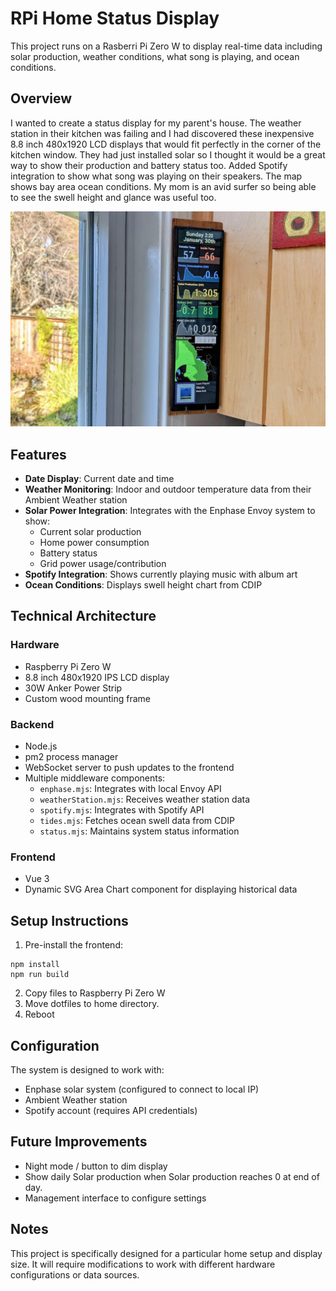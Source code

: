 # RPi Home Status Display

This project runs on a Rasberri Pi Zero W to display real-time data including solar production, weather conditions, what song is playing, and ocean conditions.

## Overview

I wanted to create a status display for my parent's house. The weather station in their kitchen was failing and I had discovered these inexpensive 8.8 inch 480x1920 LCD displays that would fit perfectly in the corner of the kitchen window. They had just installed solar so I thought it would be a great way to show their production and battery status too. Added Spotify integration to show what song was playing on their speakers. The map shows bay area ocean conditions. My mom is an avid surfer so being able to  see the swell height and glance was useful too.

![Kitchen Display](docs/final.jpg)

## Features

- **Date Display**: Current date and time
- **Weather Monitoring**: Indoor and outdoor temperature data from their Ambient Weather station
- **Solar Power Integration**: Integrates with the Enphase Envoy system to show:
  - Current solar production
  - Home power consumption
  - Battery status
  - Grid power usage/contribution
- **Spotify Integration**: Shows currently playing music with album art
- **Ocean Conditions**: Displays swell height chart from CDIP

## Technical Architecture

### Hardware

- Raspberry Pi Zero W
- 8.8 inch 480x1920 IPS LCD display
- 30W Anker Power Strip
- Custom wood mounting frame

### Backend

- Node.js
- pm2 process manager
- WebSocket server to push updates to the frontend
- Multiple middleware components:
  - `enphase.mjs`: Integrates with local Envoy API
  - `weatherStation.mjs`: Receives weather station data
  - `spotify.mjs`: Integrates with Spotify API
  - `tides.mjs`: Fetches ocean swell data from CDIP
  - `status.mjs`: Maintains system status information

### Frontend

- Vue 3
- Dynamic SVG Area Chart component for displaying historical data

## Setup Instructions
1. Pre-install the frontend:
```
npm install
npm run build
```
2. Copy files to Raspberry Pi Zero W
3. Move dotfiles to home directory.
4. Reboot

## Configuration

The system is designed to work with:
- Enphase solar system (configured to connect to local IP)
- Ambient Weather station
- Spotify account (requires API credentials)

## Future Improvements

- Night mode / button to dim display
- Show daily Solar production when Solar production reaches 0 at end of day.
- Management interface to configure settings

## Notes

This project is specifically designed for a particular home setup and display size. It will require modifications to work with different hardware configurations or data sources.